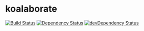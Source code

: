 # koalaborate

[![Build Status](https://travis-ci.org/LianyuMa/koalaborate.svg)](https://travis-ci.org/LianyuMa/koalaborate) [![Dependency Status](https://david-dm.org/LianyuMa/koalaborate.svg)](https://david-dm.org/LianyuMa/koalaborate) [![devDependency Status](https://david-dm.org/LianyuMa/koalaborate/dev-status.svg)](https://david-dm.org/LianyuMa/koalaborate#info=devDependencies)
